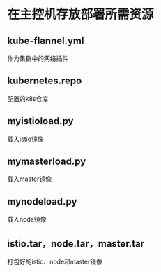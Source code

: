 # 在主控机存放部署所需资源
## kube-flannel.yml 
作为集群中的网络插件
## kubernetes.repo
配置的k8s仓库
## myistioload.py
载入istio镜像
## mymasterload.py
载入master镜像
## mynodeload.py
载入node镜像
## istio.tar，node.tar，master.tar
打包好的istio、node和master镜像
